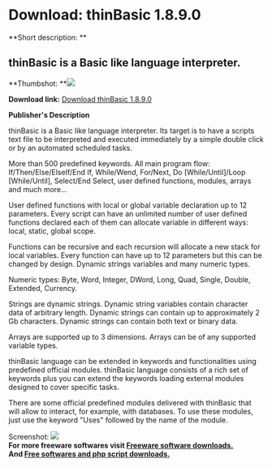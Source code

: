 # Download: thinBasic 1.8.9.0

**Short description: **

## thinBasic is a Basic like language interpreter.

  
**Thumbshot: **![](http://www.freewarefiles.com/screenshot/thinbasic_md.gif)   
  
**Download link:** [Download thinBasic 1.8.9.0](http://freesoftwares.boysofts.com/ThinBasic_program_17925.html)  
  

**Publisher's Description**  
  

thinBasic is a Basic like language interpreter. Its target is to have a
scripts text file to be interpreted and executed immediately by a simple
double click or by an automated scheduled tasks.

More than 500 predefined keywords. All main program flow:
If/Then/Else/ElseIf/End If, While/Wend, For/Next, Do [While/Until]/Loop
[While/Until], Select/End Select, user defined functions, modules, arrays and
much more...

User defined functions with local or global variable declaration up to 12
parameters. Every script can have an unlimited number of user defined
functions declared each of them can allocate variable in different ways:
local, static, global scope.

Functions can be recursive and each recursion will allocate a new stack for
local variables. Every function can have up to 12 parameters but this can be
changed by design. Dynamic strings variables and many numeric types.

Numeric types: Byte, Word, Integer, DWord, Long, Quad, Single, Double,
Extended, Currency.

Strings are dynamic strings. Dynamic string variables contain character data
of arbitrary length. Dynamic strings can contain up to approximately 2 Gb
characters. Dynamic strings can contain both text or binary data.

Arrays are supported up to 3 dimensions. Arrays can be of any supported
variable types.

thinBasic language can be extended in keywords and functionalities using
predefined official modules. thinBasic language consists of a rich set of
keywords plus you can extend the keywords loading external modules designed to
cover specific tasks.

There are some official predefined modules delivered with thinBasic that will
allow to interact, for example, with databases. To use these modules, just use
the keyword "Uses" followed by the name of the module.

  
  
Screenshot: ![](http://www.freewarefiles.com/screenshot/thinbasic.gif)  
**For more freeware softwares visit [Freeware software downloads.](http://freesoftwares.boysofts.com/)**   
**And [Free softwares and php script downloads.](http://www.boysofts.com/)**


